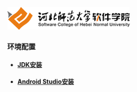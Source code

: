 ![河北师范大学软件学院](./../../image/logo.png)

### 环境配置


- ####  [JDK安装](./javase-install)
- ####  [Android Studio安装](./androidstudio-install)


